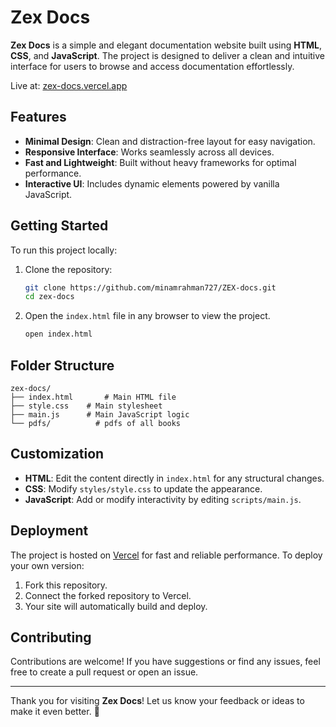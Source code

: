 # Zex Docs

**Zex Docs** is a simple and elegant documentation website built using **HTML**, **CSS**, and **JavaScript**. The project is designed to deliver a clean and intuitive interface for users to browse and access documentation effortlessly. 

Live at: [zex-docs.vercel.app](https://zex-docs.vercel.app)

## Features

- **Minimal Design**: Clean and distraction-free layout for easy navigation.  
- **Responsive Interface**: Works seamlessly across all devices.  
- **Fast and Lightweight**: Built without heavy frameworks for optimal performance.  
- **Interactive UI**: Includes dynamic elements powered by vanilla JavaScript.  

## Getting Started

To run this project locally:

1. Clone the repository:

   ```bash
   git clone https://github.com/minamrahman727/ZEX-docs.git
   cd zex-docs
   ```

2. Open the `index.html` file in any browser to view the project.

   ```bash
   open index.html
   ```

## Folder Structure

```
zex-docs/
├── index.html       # Main HTML file
├── style.css    # Main stylesheet 
├── main.js      # Main JavaScript logic 
└── pdfs/          # pdfs of all books
```

## Customization

- **HTML**: Edit the content directly in `index.html` for any structural changes.  
- **CSS**: Modify `styles/style.css` to update the appearance.  
- **JavaScript**: Add or modify interactivity by editing `scripts/main.js`.

## Deployment

The project is hosted on [Vercel](https://vercel.com/) for fast and reliable performance. To deploy your own version:

1. Fork this repository.
2. Connect the forked repository to Vercel.
3. Your site will automatically build and deploy.

## Contributing

Contributions are welcome! If you have suggestions or find any issues, feel free to create a pull request or open an issue.

---

Thank you for visiting **Zex Docs**! Let us know your feedback or ideas to make it even better. 🚀

